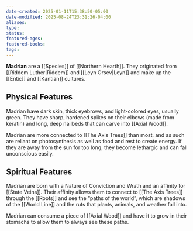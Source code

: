 ```yaml
---
date-created: 2025-01-11T15:38:50-05:00
date-modified: 2025-08-24T23:31:26-04:00
aliases: 
type: 
status: 
featured-ages: 
featured-books: 
tags: 
---
```

**Madrian** are a [[Species]] of [[Northern Hearth]]. They originated from [[Riddem Luther|Riddem]] and [[Leyn Orsev|Leyn]] and make up the [[Entic]] and [[Kantian]] cultures.
## Physical Features
Madrian have dark skin, thick eyebrows, and light-colored eyes, usually green. They have sharp, hardened spikes on their elbows (made from keratin) and long, deep nailbeds that can carve into [[Axial Wood]].

Madrian are more connected to [[The Axis Trees]] than most, and as such are reliant on photosynthesis as well as food and rest to create energy. If they are away from the sun for too long, they become lethargic and can fall unconscious easily.
## Spiritual Features
Madrian are born with a Nature of Conviction and Wrath and an affinity for [[State Veins]]. Their affinity allows them to connect to [[The Axis Trees]] through the [[Roots]] and see the “paths of the world”, which are shadows of the [[World Line]] and the ruts that plants, animals, and weather fall into.

Madrian can consume a piece of [[Axial Wood]] and have it to grow in their stomachs to allow them to always see these paths.